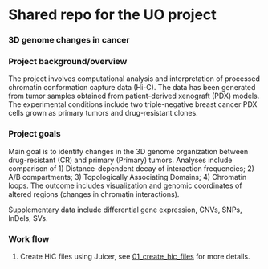 # Shared repo for the UO project

### 3D genome changes in cancer

### Project background/overview 

The project involves computational analysis and interpretation of processed chromatin conformation capture data (Hi-C). The data has been generated from tumor samples obtained from patient-derived xenograft (PDX) models. The experimental conditions include two triple-negative breast cancer PDX cells grown as primary tumors and drug-resistant clones. 

### Project goals 

Main goal is to identify changes in the 3D genome organization between drug-resistant (CR) and primary (Primary) tumors. Analyses include comparison of 1) Distance-dependent decay of interaction frequencies; 2) A/B compartments; 3) Topologically Associating Domains; 4) Chromatin loops. The outcome includes visualization and genomic coordinates of altered regions (changes in chromatin interactions).

Supplementary data include differential gene expression, CNVs, SNPs, InDels, SVs.


### Work flow
1. Create HiC files using Juicer, see [01_create_hic_files](https://github.com/dozmorovlab/UO_project_2021/tree/main/01_create_hic_files) for more details.
